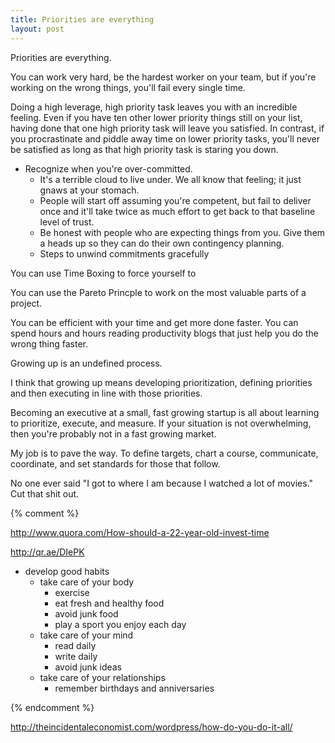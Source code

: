 ```yaml
---
title: Priorities are everything
layout: post
---
```


Priorities are everything.

You can work very hard, be the hardest worker on your team, but if you're
working on the wrong things, you'll fail every single time.

Doing a high leverage, high priority task leaves you with an incredible
feeling.  Even if you have ten other lower priority things still on your list,
having done that one high priority task will leave you satisfied.  In
contrast, if you procrastinate and piddle away time on lower priority tasks,
you'll never be satisfied as long as that high priority task is staring you
down.

* Recognize when you're over-committed.
  * It's a terrible cloud to live under.  We all know that feeling; it just
    gnaws at your stomach.
  * People will start off assuming you're competent, but fail to deliver once
    and it'll take twice as much effort to get back to that baseline level of
    trust.
  * Be honest with people who are expecting things from you.  Give them a
    heads up so they can do their own contingency planning.
  * Steps to unwind commitments gracefully

You can use Time Boxing to force yourself to

You can use the Pareto Princple to work on the most valuable parts of a
project.

You can be efficient with your time and get more done faster.  You can spend
hours and hours reading productivity blogs that just help you do the wrong
thing faster.


Growing up is an undefined process.

I think that growing up means developing prioritization, defining priorities
and then executing in line with those priorities.

Becoming an executive at a small, fast growing startup is all about learning
to prioritize, execute, and measure.  If your situation is not overwhelming,
then you're probably not in a fast growing market.

My job is to pave the way.  To define targets, chart a course, communicate,
coordinate, and set standards for those that follow.


No one ever said "I got to where I am because I watched a lot of movies."  Cut
that shit out.


{% comment %}

http://www.quora.com/How-should-a-22-year-old-invest-time

http://qr.ae/DIePK
- develop good habits
  - take care of your body
    - exercise
    - eat fresh and healthy food
    - avoid junk food
    - play a sport you enjoy each day
  - take care of your mind
    - read daily
    - write daily
    - avoid junk ideas
  - take care of your relationships
    - remember birthdays and anniversaries

{% endcomment %}



http://theincidentaleconomist.com/wordpress/how-do-you-do-it-all/
